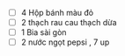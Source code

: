 - [ ] 4 Hộp bánh màu đỏ
- [ ] 2 thạch rau cau thạch dừa
- [ ] 1 Bia sài gòn
- [ ] 2 nước ngọt pepsi , 7 up